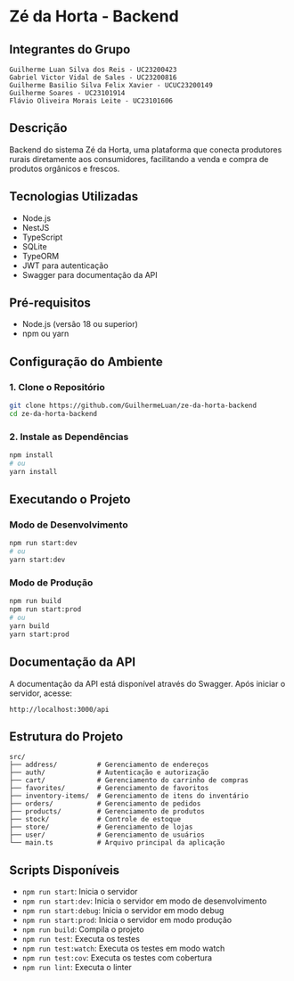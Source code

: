 # Zé da Horta - Backend

## Integrantes do Grupo

    Guilherme Luan Silva dos Reis - UC23200423
    Gabriel Victor Vidal de Sales - UC23200816
    Guilherme Basilio Silva Felix Xavier - UCUC23200149
    Guilherme Soares - UC23101914
    Flávio Oliveira Morais Leite - UC23101606


## Descrição
Backend do sistema Zé da Horta, uma plataforma que conecta produtores rurais diretamente aos consumidores, facilitando a venda e compra de produtos orgânicos e frescos.

## Tecnologias Utilizadas
- Node.js
- NestJS
- TypeScript
- SQLite
- TypeORM
- JWT para autenticação
- Swagger para documentação da API

## Pré-requisitos
- Node.js (versão 18 ou superior)
- npm ou yarn

## Configuração do Ambiente

### 1. Clone o Repositório
```bash
git clone https://github.com/GuilhermeLuan/ze-da-horta-backend
cd ze-da-horta-backend
```

### 2. Instale as Dependências
```bash
npm install
# ou
yarn install
```

## Executando o Projeto

### Modo de Desenvolvimento
```bash
npm run start:dev
# ou
yarn start:dev
```

### Modo de Produção
```bash
npm run build
npm run start:prod
# ou
yarn build
yarn start:prod
```

## Documentação da API
A documentação da API está disponível através do Swagger. Após iniciar o servidor, acesse:

```
http://localhost:3000/api
```

## Estrutura do Projeto
```
src/
├── address/          # Gerenciamento de endereços
├── auth/             # Autenticação e autorização
├── cart/             # Gerenciamento do carrinho de compras
├── favorites/        # Gerenciamento de favoritos
├── inventory-items/  # Gerenciamento de itens do inventário
├── orders/           # Gerenciamento de pedidos
├── products/         # Gerenciamento de produtos
├── stock/            # Controle de estoque
├── store/            # Gerenciamento de lojas
├── user/             # Gerenciamento de usuários
└── main.ts           # Arquivo principal da aplicação
```

## Scripts Disponíveis
- `npm run start`: Inicia o servidor
- `npm run start:dev`: Inicia o servidor em modo de desenvolvimento
- `npm run start:debug`: Inicia o servidor em modo debug
- `npm run start:prod`: Inicia o servidor em modo produção
- `npm run build`: Compila o projeto
- `npm run test`: Executa os testes
- `npm run test:watch`: Executa os testes em modo watch
- `npm run test:cov`: Executa os testes com cobertura
- `npm run lint`: Executa o linter
